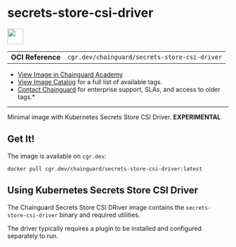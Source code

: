 <!--monopod:start-->
# secrets-store-csi-driver

<!--url:start-->
<a href="https://secrets-store-csi-driver.sigs.k8s.io/">
<!--logo:start-->
  <img src="https://storage.googleapis.com/chainguard-academy/logos/secrets-store-csi-driver/logo.svg" width="36px" height="36px" />
<!--logo:end-->
</a>
<!--url:end-->

| | |
| - | - |
| **OCI Reference** | `cgr.dev/chainguard/secrets-store-csi-driver` |

* [View Image in Chainguard Academy](https://edu.chainguard.dev/chainguard/chainguard-images/reference/secrets-store-csi-driver/overview/)
* [View Image Catalog](https://console.enforce.dev/images/catalog) for a full list of available tags.
* [Contact Chainguard](https://www.chainguard.dev/chainguard-images) for enterprise support, SLAs, and access to older tags.*
---
<!--monopod:end-->

<!--overview:start-->
Minimal image with Kubernetes Secrets Store CSI Driver. **EXPERIMENTAL**
<!--overview:end-->

<!--getting:start-->
## Get It!
The image is available on `cgr.dev`:

```
docker pull cgr.dev/chainguard/secrets-store-csi-driver:latest
```
<!--getting:end-->

<!--body:start-->
## Using Kubernetes Secrets Store CSI Driver

The Chainguard Secrets Store CSI DRiver image contains the `secrets-store-csi-driver` binary and required utilities.

The driver typically requires a plugin to be installed and configured separately to run.
<!--body:end-->
